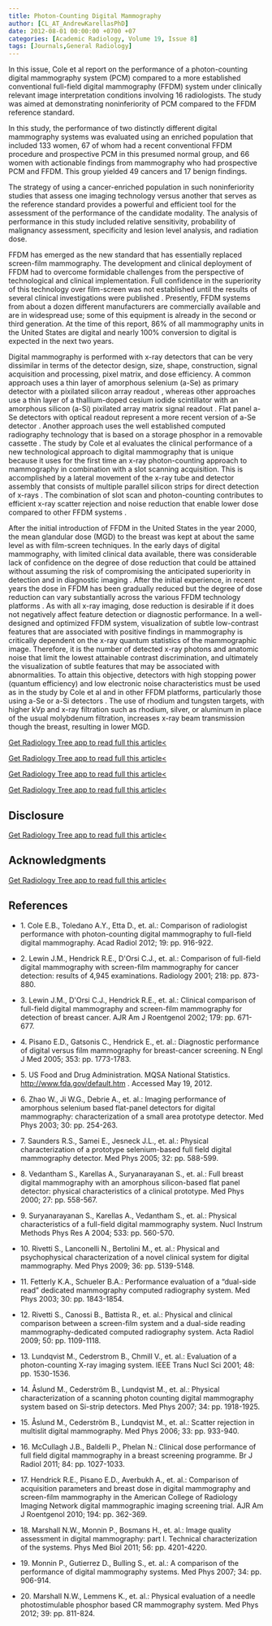 ```yaml
---
title: Photon-Counting Digital Mammography
author: [CL_AT_AndrewKarellasPhD]
date: 2012-08-01 00:00:00 +0700 +07
categories: [Academic Radiology, Volume 19, Issue 8]
tags: [Journals,General Radiology]
---
```

In this issue, Cole et al report on the performance of a photon-counting digital mammography system (PCM) compared to a more established conventional full-field digital mammography (FFDM) system under clinically relevant image interpretation conditions involving 16 radiologists. The study was aimed at demonstrating noninferiority of PCM compared to the FFDM reference standard.

In this study, the performance of two distinctly different digital mammography systems was evaluated using an enriched population that included 133 women, 67 of whom had a recent conventional FFDM procedure and prospective PCM in this presumed normal group, and 66 women with actionable findings from mammography who had prospective PCM and FFDM. This group yielded 49 cancers and 17 benign findings.

The strategy of using a cancer-enriched population in such noninferiority studies that assess one imaging technology versus another that serves as the reference standard provides a powerful and efficient tool for the assessment of the performance of the candidate modality. The analysis of performance in this study included relative sensitivity, probability of malignancy assessment, specificity and lesion level analysis, and radiation dose.

FFDM has emerged as the new standard that has essentially replaced screen-film mammography. The development and clinical deployment of FFDM had to overcome formidable challenges from the perspective of technological and clinical implementation. Full confidence in the superiority of this technology over film-screen was not established until the results of several clinical investigations were published . Presently, FFDM systems from about a dozen different manufacturers are commercially available and are in widespread use; some of this equipment is already in the second or third generation. At the time of this report, 86% of all mammography units in the United States are digital and nearly 100% conversion to digital is expected in the next two years.

Digital mammography is performed with x-ray detectors that can be very dissimilar in terms of the detector design, size, shape, construction, signal acquisition and processing, pixel matrix, and dose efficiency. A common approach uses a thin layer of amorphous selenium (a-Se) as primary detector with a pixilated silicon array readout , whereas other approaches use a thin layer of a thallium-doped cesium iodide scintillator with an amorphous silicon (a-Si) pixilated array matrix signal readout . Flat panel a-Se detectors with optical readout represent a more recent version of a-Se detector . Another approach uses the well established computed radiography technology that is based on a storage phosphor in a removable cassette . The study by Cole et al evaluates the clinical performance of a new technological approach to digital mammography that is unique because it uses for the first time an x-ray photon-counting approach to mammography in combination with a slot scanning acquisition. This is accomplished by a lateral movement of the x-ray tube and detector assembly that consists of multiple parallel silicon strips for direct detection of x-rays . The combination of slot scan and photon-counting contributes to efficient x-ray scatter rejection and noise reduction that enable lower dose compared to other FFDM systems .

After the initial introduction of FFDM in the United States in the year 2000, the mean glandular dose (MGD) to the breast was kept at about the same level as with film-screen techniques. In the early days of digital mammography, with limited clinical data available, there was considerable lack of confidence on the degree of dose reduction that could be attained without assuming the risk of compromising the anticipated superiority in detection and in diagnostic imaging . After the initial experience, in recent years the dose in FFDM has been gradually reduced but the degree of dose reduction can vary substantially across the various FFDM technology platforms . As with all x-ray imaging, dose reduction is desirable if it does not negatively affect feature detection or diagnostic performance. In a well-designed and optimized FFDM system, visualization of subtle low-contrast features that are associated with positive findings in mammography is critically dependent on the x-ray quantum statistics of the mammographic image. Therefore, it is the number of detected x-ray photons and anatomic noise that limit the lowest attainable contrast discrimination, and ultimately the visualization of subtle features that may be associated with abnormalities. To attain this objective, detectors with high stopping power (quantum efficiency) and low electronic noise characteristics must be used as in the study by Cole et al and in other FFDM platforms, particularly those using a-Se or a-Si detectors . The use of rhodium and tungsten targets, with higher kVp and x-ray filtration such as rhodium, silver, or aluminum in place of the usual molybdenum filtration, increases x-ray beam transmission though the breast, resulting in lower MGD.

[Get Radiology Tree app to read full this article<](https://clinicalpub.com/app)

[Get Radiology Tree app to read full this article<](https://clinicalpub.com/app)

[Get Radiology Tree app to read full this article<](https://clinicalpub.com/app)

[Get Radiology Tree app to read full this article<](https://clinicalpub.com/app)

## Disclosure

[Get Radiology Tree app to read full this article<](https://clinicalpub.com/app)

## Acknowledgments

[Get Radiology Tree app to read full this article<](https://clinicalpub.com/app)

## References

- 1\. Cole E.B., Toledano A.Y., Etta D., et. al.: Comparison of radiologist performance with photon-counting digital mammography to full-field digital mammography. Acad Radiol 2012; 19: pp. 916-922.


- 2\. Lewin J.M., Hendrick R.E., D'Orsi C.J., et. al.: Comparison of full-field digital mammography with screen-film mammography for cancer detection: results of 4,945 examinations. Radiology 2001; 218: pp. 873-880.


- 3\. Lewin J.M., D'Orsi C.J., Hendrick R.E., et. al.: Clinical comparison of full-field digital mammography and screen-film mammography for detection of breast cancer. AJR Am J Roentgenol 2002; 179: pp. 671-677.


- 4\. Pisano E.D., Gatsonis C., Hendrick E., et. al.: Diagnostic performance of digital versus film mammography for breast-cancer screening. N Engl J Med 2005; 353: pp. 1773-1783.


- 5\.  US Food and Drug Administration. MQSA National Statistics.  http://www.fda.gov/default.htm  . Accessed May 19, 2012.


- 6\. Zhao W., Ji W.G., Debrie A., et. al.: Imaging performance of amorphous selenium based flat-panel detectors for digital mammography: characterization of a small area prototype detector. Med Phys 2003; 30: pp. 254-263.


- 7\. Saunders R.S., Samei E., Jesneck J.L., et. al.: Physical characterization of a prototype selenium-based full field digital mammography detector. Med Phys 2005; 32: pp. 588-599.


- 8\. Vedantham S., Karellas A., Suryanarayanan S., et. al.: Full breast digital mammography with an amorphous silicon-based flat panel detector: physical characteristics of a clinical prototype. Med Phys 2000; 27: pp. 558-567.


- 9\. Suryanarayanan S., Karellas A., Vedantham S., et. al.: Physical characteristics of a full-field digital mammography system. Nucl Instrum Methods Phys Res A 2004; 533: pp. 560-570.


- 10\. Rivetti S., Lanconelli N., Bertolini M., et. al.: Physical and psychophysical characterization of a novel clinical system for digital mammography. Med Phys 2009; 36: pp. 5139-5148.


- 11\. Fetterly K.A., Schueler B.A.: Performance evaluation of a “dual-side read” dedicated mammography computed radiography system. Med Phys 2003; 30: pp. 1843-1854.


- 12\. Rivetti S., Canossi B., Battista R., et. al.: Physical and clinical comparison between a screen-film system and a dual-side reading mammography-dedicated computed radiography system. Acta Radiol 2009; 50: pp. 1109-1118.


- 13\. Lundqvist M., Cederstrom B., Chmill V., et. al.: Evaluation of a photon-counting X-ray imaging system. IEEE Trans Nucl Sci 2001; 48: pp. 1530-1536.


- 14\. Åslund M., Cederström B., Lundqvist M., et. al.: Physical characterization of a scanning photon counting digital mammography system based on Si-strip detectors. Med Phys 2007; 34: pp. 1918-1925.


- 15\. Åslund M., Cederström B., Lundqvist M., et. al.: Scatter rejection in multislit digital mammography. Med Phys 2006; 33: pp. 933-940.


- 16\. McCullagh J.B., Baldelli P., Phelan N.: Clinical dose performance of full field digital mammography in a breast screening programme. Br J Radiol 2011; 84: pp. 1027-1033.


- 17\. Hendrick R.E., Pisano E.D., Averbukh A., et. al.: Comparison of acquisition parameters and breast dose in digital mammography and screen-film mammography in the American College of Radiology Imaging Network digital mammographic imaging screening trial. AJR Am J Roentgenol 2010; 194: pp. 362-369.


- 18\. Marshall N.W., Monnin P., Bosmans H., et. al.: Image quality assessment in digital mammography: part I. Technical characterization of the systems. Phys Med Biol 2011; 56: pp. 4201-4220.


- 19\. Monnin P., Gutierrez D., Bulling S., et. al.: A comparison of the performance of digital mammography systems. Med Phys 2007; 34: pp. 906-914.


- 20\. Marshall N.W., Lemmens K., et. al.: Physical evaluation of a needle photostimulable phosphor based CR mammography system. Med Phys 2012; 39: pp. 811-824.